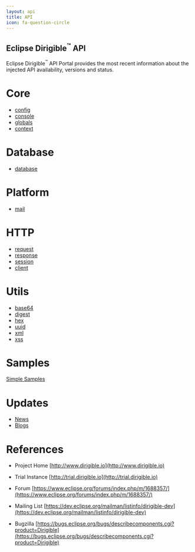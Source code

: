 ```yaml
---
layout: api
title: API
icon: fa-question-circle
---
```


Eclipse Dirigible<sup>&trade;</sup> API
---

Eclipse Dirigible<sup>&trade;</sup> API Portal provides the most recent information about the injected API availability, versions and status.

Core
=====

* [config](config.html)
* [console](console.html)
* [globals](globals.html)
* [context](context.html)


Database
======

* [database](database.html)


Platform
======

* [mail](mail.html)


HTTP
======

* [request](http_request.html)
* [response](http_response.html)
* [session](http_session.html)
* [client](http_client.html)


Utils
======

* [base64](utils_base64.html)
* [digest](utils_digest.html)
* [hex](utils_hex.html)
* [uuid](utils_uuid.html)
* [xml](utils_xml.html)
* [xss](utils_xss.html)


Samples
=====

[Simple Samples](../samples/index.html)


Updates
=====

* [News](/news.html)
* [Blogs](/blogs.html)

References
=====

- Project Home
[http://www.dirigible.io](http://www.dirigible.io)

- Trial Instance
[http://trial.dirigible.io](http://trial.dirigible.io)

- Forum
[https://www.eclipse.org/forums/index.php/m/1688357/](https://www.eclipse.org/forums/index.php/m/1688357/)

- Mailing List
[https://dev.eclipse.org/mailman/listinfo/dirigible-dev](https://dev.eclipse.org/mailman/listinfo/dirigible-dev)

- Bugzilla
[https://bugs.eclipse.org/bugs/describecomponents.cgi?product=Dirigible](https://bugs.eclipse.org/bugs/describecomponents.cgi?product=Dirigible)

